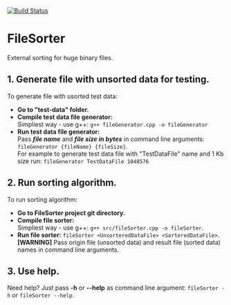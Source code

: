 [![Build Status](https://travis-ci.com/smk-robotics/FileSorter.svg?branch=master)](https://travis-ci.com/github/smk-robotics/FileSorter)

# FileSorter
External sorting for huge binary files.
 
## 1. Generate file with unsorted data for testing.
To generate file with usorted test data:
  - **Go to "test-data" folder.**
  - **Compile test data file generator:** </br>
    Simpliest way - use g++: `g++ fileGenerator.cpp -o fileGenerator`
  - **Run test data file generator:**</br> 
    Pass ***file name*** and ***file size in bytes*** in command line arguments: `fileGenerator {fileName} {fileSize}`. </br>
    For example to generate test data file with "TestDataFile" name and 1 Kb size run: `fileGenerator TestDataFile 1048576`
  
## 2. Run sorting algorithm.
To run sorting algorithm: </br>
  - **Go to FileSorter project git directory.** 
  - **Compile file sorter:** </br>
    Simpliest way - use g++: `g++ src/fileSorter.cpp -o fileSorter`.
  - **Run file sorter:** `fileSorter <UnsorteredDataFile> <SorteredDataFile>`. </br>
    **[WARNING]** Pass origin file (unsorted data) and result file (sorted data) names in command line arguments.

## 3. Use help.
Need help? Just pass **-h** or **--help** as command line argument: `fileSorter -h` or `fileSorter --help`.
